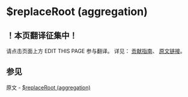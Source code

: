 # $replaceRoot (aggregation)

## ！本页翻译征集中！

请点击页面上方 EDIT THIS PAGE 参与翻译。
详见：
[贡献指南]( https://github.com/JinMuInfo/MongoDB-Manual-zh/blob/master/CONTRIBUTING.md )、
[原文链接](  https://docs.mongodb.com/manual/reference/operator/aggregation/replaceRoot/  )。

## 参见

原文 - [$replaceRoot (aggregation)]( https://docs.mongodb.com/manual/reference/operator/aggregation/replaceRoot/ )

